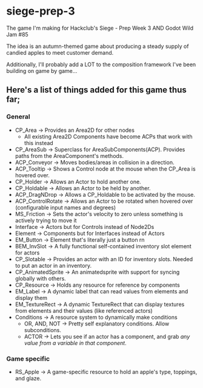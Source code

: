 # siege-prep-3
The game I'm making for Hackclub's Siege - Prep Week 3 AND Godot Wild Jam #85

The idea is an autumn-themed game about producing a steady supply of candied apples to meet customer demand.

Additionally, I'll probably add a LOT to the composition framework I've been building on game by game...
## Here's a list of things added for this game thus far;
### General
- CP_Area -> Provides an Area2D for other nodes
	- All existing Area2D Components have become ACPs that work with this instead
- CP_AreaSub -> Superclass for AreaSubComponents(ACP). Provides paths from the AreaComponent's methods.
- ACP_Conveyor -> Moves bodies/areas in collision in a direction.
- ACP_Tooltip -> Shows a Control node at the mouse when the CP_Area is hovered over.
- CP_Holder -> Allows an Actor to hold another one.
- CP_Holdable -> Allows an Actor to be held by another.
- ACP_DragNDrop -> Allows a CP_Holdable to be activated by the mouse.
- ACP_ControlRotate -> Allows an Actor to be rotated when hovered over (configurable input names and degrees)
- MS_Friction -> Sets the actor's velocity to zero unless something is actively trying to move it
- Interface -> Actors but for Controls instead of Node2Ds
- Element -> Components but for Interfaces instead of Actors
- EM_Button -> Element that's literally just a button rn
- BEM_InvSlot -> A fully functional self-contained inventory slot element for actors
- CP_Slotable -> Provides an actor with an ID for inventory slots. Needed to put an actor in an inventory.
- CP_AnimatedSprite -> An animatedsprite with support for syncing globally with others.
- CP_Resource -> Holds any resource for reference by components
- EM_Label -> A dynamic label that can read values from elements and display them
- EM_TextureRect -> A dynamic TextureRect that can display textures from elements and their values (like referenced actors)
- Conditions -> A resource system to dynamically make conditions
    - OR, AND, NOT -> Pretty self explanatory conditions. Allow subconditions.
    - ACTOR -> Lets you see if an actor has a component, and grab *any value from a variable in that component*. 

### Game specific
-  RS_Apple -> A game-specific resource to hold an apple's type, toppings, and glaze.
